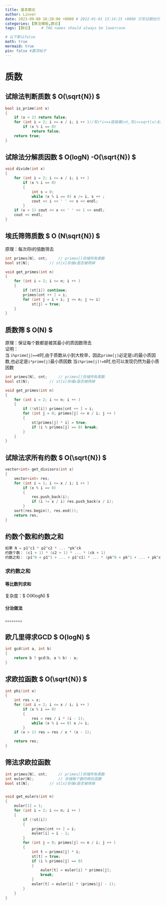 ```yaml
---
title: 基本数论
author: Linver
date: 2023-09-08 16:28:00 +0800 # 2022-01-01 13:14:15 +0800 只写日期也行；不写秒也行；这样也行 2022-03-09T00:55:42+08:00
categories: [算法模板,数论]
tags: [数论]     # TAG names should always be lowercase

# 以下默认false
math: true
mermaid: true
pin: false #置顶帖子
---
```

# 质数
## 试除法判断质数 $ O(\sqrt{N}) $
```c++
bool is_prime(int x)
{
    if (x < 2) return false;
    for (int i = 2; i <= x / i; i ++ )//写i*i<=x容易爆int,写i<=sqrt(x)太慢
        if (x % i == 0)
            return false;
    return true;
}
```
## 试除法分解质因数 $ O(logN) -O(\sqrt{N}) $
```c++
void divide(int x)
{
    for (int i = 2; i <= x / i; i ++ )
        if (x % i == 0)
        {
            int s = 0;
            while (x % i == 0) x /= i, s ++ ;
            cout << i << ' ' << s << endl;
        }
    if (x > 1) cout << x << ' ' << 1 << endl;
    cout << endl;
}
```
## 埃氏筛筛质数 $ O (N\sqrt{N}) $ 
原理：每次将i的倍数筛去
```c++
int primes[N], cnt;     // primes[]存储所有素数
bool st[N];         // st[x]存储x是否被筛掉

void get_primes(int n)
{
    for (int i = 2; i <= n; i ++ )
    {
        if (st[i]) continue;
        primes[cnt ++ ] = i;
        for (int j = i + i; j <= n; j += i)
            st[j] = true;
    }
}
```
## 质数筛 $ O(N) $
原理：保证每个数都是被其最小的质因数筛去  
证明：  
当 ``i%prime[j]==0``时,由于质数从小到大枚举，因此``prime[j]``必定是``i``的最小质因数,也必定是``i*prime[j]``最小质因数
当``i%prime[j]!=0``时,也可以发现仍然为最小质因数
```c++
int primes[N], cnt;     // primes[]存储所有素数
bool st[N];         // st[x]存储x是否被筛掉

void get_primes(int n)
{
    for (int i = 2; i <= n; i ++ )
    {
        if (!st[i]) primes[cnt ++ ] = i;
        for (int j = 0; primes[j] <= n / i; j ++ )
        {
            st[primes[j] * i] = true;
            if (i % primes[j] == 0) break;
        }
    }
}
```
## 试除法求所有约数 $ O(\sqrt{N}) $ 
```c++
vector<int> get_divisors(int x)
{
    vector<int> res;
    for (int i = 1; i <= x / i; i ++ )
        if (x % i == 0)
        {
            res.push_back(i);
            if (i != x / i) res.push_back(x / i);
        }
    sort(res.begin(), res.end());
    return res;
}
```
## 约数个数和约数之和
```c++
如果 N = p1^c1 * p2^c2 * ... *pk^ck
约数个数： (c1 + 1) * (c2 + 1) * ... * (ck + 1)
约数之和： (p1^0 + p1^1 + ... + p1^c1) * ... * (pk^0 + pk^1 + ... + pk^ck)
```
### 求约数之和
#### 等比数列求和
复杂度：$ O(KlogN) $
#### 分治做法
。。。。。。。。
## 欧几里得求GCD $ O(logN) $
```c++
int gcd(int a, int b)
{
    return b ? gcd(b, a % b) : a;
}
```
## 求欧拉函数 $ O(\sqrt{N}) $
```c++
int phi(int x)
{
    int res = x;
    for (int i = 2; i <= x / i; i ++ )
        if (x % i == 0)
        {
            res = res / i * (i - 1);
            while (x % i == 0) x /= i;
        }
    if (x > 1) res = res / x * (x - 1);

    return res;
}
```
## 筛法求欧拉函数
```c++
int primes[N], cnt;     // primes[]存储所有素数
int euler[N];           // 存储每个数的欧拉函数
bool st[N];         // st[x]存储x是否被筛掉


void get_eulers(int n)
{
    euler[1] = 1;
    for (int i = 2; i <= n; i ++ )
    {
        if (!st[i])
        {
            primes[cnt ++ ] = i;
            euler[i] = i - 1;
        }
        for (int j = 0; primes[j] <= n / i; j ++ )
        {
            int t = primes[j] * i;
            st[t] = true;
            if (i % primes[j] == 0)
            {
                euler[t] = euler[i] * primes[j];
                break;
            }
            euler[t] = euler[i] * (primes[j] - 1);
        }
    }
}
``` 
## 